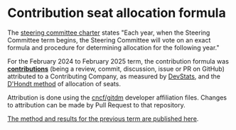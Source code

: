 # Contribution seat allocation formula

The [steering committee charter](CHARTER.md) states "Each year, when
the Steering Committee term begins, the Steering Committee will vote on an exact
formula and procedure for determining allocation for the following year."

For the February 2024 to February 2025 term, the contribution formula was
**[contributions][contrib]** (being a review, commit, discussion, issue or PR on GitHub) attributed to a Contributing Company,
as measured by [DevStats](https://istio.devstats.cncf.io/d/5/companies-table?orgId=1&var-period_name=Last%20year&var-metric=contributions),
and the [D'Hondt method](https://en.wikipedia.org/wiki/D%27Hondt_method) of allocation of seats.

Attribution is done using the [cncf/gitdm](https://github.com/cncf/gitdm) developer affiliation files.
Changes to attribution can be made by Pull Request to that repository.

[The method and results for the previous term are published here](https://docs.google.com/spreadsheets/d/1OIwf11xdL3VHi18uhOnHMwQnlXBS22vvhL0m1qraIds/edit).

   [contrib]: https://docs.github.com/en/account-and-profile/setting-up-and-managing-your-github-profile/managing-contribution-settings-on-your-profile/viewing-contributions-on-your-profile#what-counts-as-a-contribution
